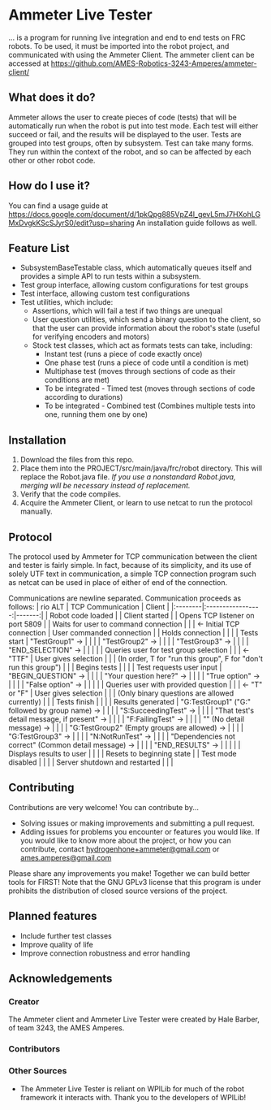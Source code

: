 # Ammeter Live Tester
... is a program for running live integration and end to end tests on
FRC robots. To be used, it must be imported into the robot project, and
communicated with using the Ammeter Client. The ammeter client
can be accessed at https://github.com/AMES-Robotics-3243-Amperes/ammeter-client/

## What does it do?
Ammeter allows the user to create pieces of code (tests) that will be automatically run
when the robot is put into test mode. Each test will either succeed or fail, and the results
will be displayed to the user. Tests are grouped into test groups, often by subsystem.
Test can take many forms. They run within the context of the robot, and so can be affected by
each other or other robot code.

## How do I use it?
You can find a usage guide at https://docs.google.com/document/d/1pkQpg885VpZ4l_gevL5mJ7HXohLGMxDvgkKScSJyrS0/edit?usp=sharing
An installation guide follows as well.

## Feature List
* SubsystemBaseTestable class, which automatically queues itself and provides a simple API
  to run tests within a subsystem.
* Test group interface, allowing custom configurations for test groups
* Test interface, allowing custom test configurations
* Test utilities, which include:
  * Assertions, which will fail a test if two things are unequal
  * User question utilities, which send a binary question to the client, so that the user
    can provide information about the robot's state (useful for verifying encoders and motors)
  * Stock test classes, which act as formats tests can take, including:
    * Instant test (runs a piece of code exactly once)
	* One phase test (runs a piece of code until a condition is met)
	* Multiphase test (moves through sections of code as their conditions are met)
	* To be integrated - Timed test (moves through sections of code according to durations)
	* To be integrated - Combined test (Combines multiple tests into one, running them one by one)

## Installation
1. Download the files from this repo.
2. Place them into the PROJECT/src/main/java/frc/robot directory. This will replace the Robot.java file.
   *If you use a nonstandard Robot.java, merging will be necessary instead of replacement.*
3. Verify that the code compiles.
4. Acquire the Ammeter Client, or learn to use netcat to run the protocol manually.

## Protocol
The protocol used by Ammeter for TCP communication between the client and tester is fairly simple. In fact, 
because of its simplicity, and its use of solely UTF text in communication, a simple TCP connection program 
such as netcat can be used in place of either of end of the connection.

Communications are newline separated. Communication proceeds as follows:
| rio ALT | TCP Communication | Client |
|:--------|:-----------------:|-------:|
| Robot code loaded               |                                | Client started                        |
| Opens TCP listener on port 5809 |                                | Waits for user to command connection  |
|                                 | &#8592; Initial TCP connection | User commanded connection             |
| Holds connection                |                                |                                       |
| Tests start                     | "TestGroup1" &#8594;           |                                       |
|                                 | "TestGroup2" &#8594;           |                                       |
|                                 | "TestGroup3" &#8594;           |                                       |
|                                 | "END_SELECTION" &#8594;        |                                       |
|                                 |                                | Queries user for test group selection |
|                                 | &#8592; "TTF"                  | User gives selection                  |
|                                 | (In order, T for "run this group", F for "don't run this group") |     |
| Begins tests                    |                                |                                       |
| Test requests user input        | "BEGIN_QUESTION" &#8594;       |                                       |
|                                 | "Your question here?" &#8594;  |                                       |
|                                 | "True option" &#8594;          |                                       |
|                                 | "False option" &#8594;         |                                       |
|                                 |                                | Queries user with provided question   |
|                                 | &#8592; "T" or "F"             | User gives selection                  |
|                                 | (Only binary questions are allowed currently) |                        |
| Tests finish                    |                                |                                       |
| Results generated               | "G:TestGroup1" ("G:" followed by group name) &#8594; |                 |
|                                 | "S:SucceedingTest" &#8594;     |                                       |
|                                 | "That test's detail message, if present" &#8594; |                     |
|                                 | "F:FailingTest" &#8594;        |                                       |
|                                 | "" (No detail message) &#8594; |                                       |
|                                 | "G:TestGroup2" (Empty groups are allowed) &#8594; |                    |
|                                 | "G:TestGroup3" &#8594;         |                                       |
|                                 | "N:NotRunTest" &#8594;         |                                       |
|                                 | "Dependencies not correct" (Common detail message) &#8594; |           |
|                                 | "END_RESULTS" &#8594;          |                                       |
|                                 |                                | Displays results to user              |
|                                 |                                | Resets to beginning state             |
| Test mode disabled              |                                |                                       |
| Server shutdown and restarted   |                                |                                       |

## Contributing
Contributions are very welcome! You can contribute by...
* Solving issues or making improvements and submitting a pull request.
* Adding issues for problems you encounter or features you would like.
If you would like to know more about the project, or how you can contribute, contact
hydrogenhone+ammeter@gmail.com or
ames.amperes@gmail.com

Please share any improvements you make! Together we can build better tools for FIRST!
Note that the GNU GPLv3 license that this program is under prohibits the distribution of
closed source versions of the project.

## Planned features
* Include further test classes
* Improve quality of life
* Improve connection robustness and error handling

## Acknowledgements
### Creator
The Ammeter client and Ammeter Live Tester were created by Hale Barber, of team 3243, the AMES Amperes.
### Contributors
### Other Sources
* The Ammeter Live Tester is reliant on WPILib for much of the robot framework it interacts with. Thank you
  to the developers of WPILib!